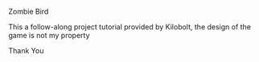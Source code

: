 Zombie Bird

This a follow-along project tutorial provided by Kilobolt, the design of the game is not my property

Thank You